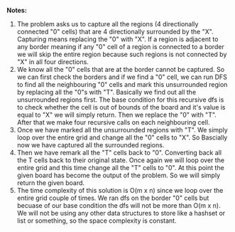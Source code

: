 **Notes:**

1. The problem asks us to capture all the regions (4 directionally connected "0" cells) that are 4 directionally surrounded by the "X". Capturing means replacing the "0" with "X". If a region is adjacent to any border meaning if any "0" cell of a region is connected to a border we will skip the entire region because such regions is not connected by "X" in all four directions.
2. We know all the "0" cells that are at the border cannot be captured. So we can first check the borders and if we find a "0" cell, we can run DFS to find all the neighbouring "0" cells and mark this unsurrounded region by replacing all the "0"s with "T". Basically we find out all the unsurrounded regions first. The base condition for this recursive dfs is to check whether the cell is out of bounds of the board and it's value is equal to "X" we will simply return. Then we replace the "0" with "T". After that we make four recursive calls on each neighbouring cell.
3. Once we have marked all the unsurrounded regions with "T". We simply loop over the entire grid and change all the "0" cells to "X". So Bascially now we have captured all the surrounded regions.
4. Then we have remark all the "T" cells back to "0". Converting back all the T cells back to their original state. Once again we will loop over the entire grid and this time change all the "T" cells to "0". At this point the given board has become the output of the problem. So we will simply return the given board.
5. The time complexity of this solution is O(m x n) since we loop over the entire grid couple of times. We ran dfs on the border "0" cells but becuase of our base condition the dfs will not be more than O(m x n). We will not be using any other data structures to store like a hashset or list or something, so the space complexity is constant.
